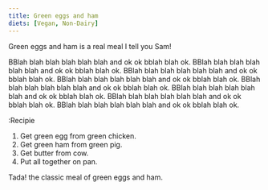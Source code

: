 ```yaml
---
title: Green eggs and ham
diets: [Vegan, Non-Dairy]
---
```

Green eggs and ham is a real meal I tell you Sam!

BBlah blah blah blah blah blah and ok  ok bblah blah ok.
BBlah blah blah blah blah blah and ok  ok bblah blah ok.
BBlah blah blah blah blah blah and ok  ok bblah blah ok.
BBlah blah blah blah blah blah and ok  ok bblah blah ok.
BBlah blah blah blah blah blah and ok  ok bblah blah ok.
BBlah blah blah blah blah blah and ok  ok bblah blah ok.
BBlah blah blah blah blah blah and ok  ok bblah blah ok.
BBlah blah blah blah blah blah and ok  ok bblah blah ok.

:Recipie
1. Get green egg from green chicken.
2. Get green ham from green pig.
3. Get butter from cow.
4. Put all together on pan.

Tada! the classic meal of green eggs and ham.
